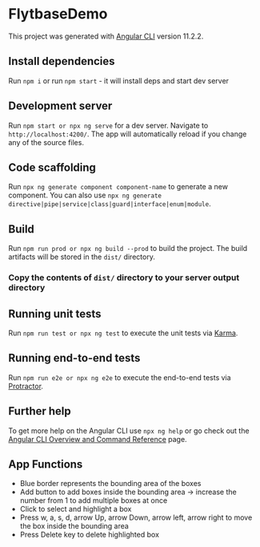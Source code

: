 # FlytbaseDemo

This project was generated with [Angular CLI](https://github.com/angular/angular-cli) version 11.2.2.

## Install dependencies
Run `npm i` or run `npm start` -  it will install deps and start dev server

## Development server

Run `npm start or npx ng serve` for a dev server. Navigate to `http://localhost:4200/`. The app will automatically reload if you change any of the source files.

## Code scaffolding

Run `npx ng generate component component-name` to generate a new component. You can also use `npx ng generate directive|pipe|service|class|guard|interface|enum|module`.

## Build

Run `npm run prod or npx ng build --prod` to build the project.
The build artifacts will be stored in the `dist/` directory.

### Copy the contents of `dist/` directory to your server output directory

## Running unit tests

Run `npm run test or npx ng test` to execute the unit tests via [Karma](https://karma-runner.github.io).

## Running end-to-end tests

Run `npm run e2e or npx ng e2e` to execute the end-to-end tests via [Protractor](http://www.protractortest.org/).

## Further help

To get more help on the Angular CLI use `npx ng help` or go check out the [Angular CLI Overview and Command Reference](https://angular.io/cli) page.

## App Functions
 - Blue border represents the bounding area of the boxes
 - Add button to add boxes inside the bounding area -> increase the number from 1 to add multiple boxes at once
 - Click to select and highlight a box
 - Press w, a, s, d, arrow Up, arrow Down, arrow left, arrow right to move the box inside the bounding area
 - Press Delete key to delete highlighted box

